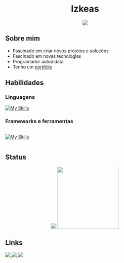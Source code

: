 <h1 dir="auto" align="center">
  Izkeas
</h1>

<div align="center">
  <a href="https://github.com/DenverCoder1/readme-typing-svg">
    <img 
         src="https://readme-typing-svg.herokuapp.com?font=Time+New+Roman&amp;color=cyan&amp;size=25&amp;center=true&amp;vCenter=true&amp;width=600&amp;height=100&amp;lines=Fascinado+em+criar+projetos+e+soluções..;Fascinado+em+novas+tecnologias;Programador+autodidata;"        style="max-width: 100%;">
  </a>
</div>
  
<h2>Sobre mim</h2>
<ul>
  <li>Fascinado em criar novos projetos e soluções </li>
  <li>Fascinado em novas tecnologias</li>
  <li>Programador autodidata</li>
  <li>Tenho um <a href="https://izkeas-portfolio.vercel.app">portfólio</a></li>
</ul>

<h2 align="left">Habilidades</h3>
<h3>Linguagens</h3>

<div>
  
  [![My Skills](https://skillicons.dev/icons?i=js,ts,html,css,python,cpp)](https://skillicons.dev)  
  
</div>

<h3>Frameworks e ferramentas</h3>
<div style="width: 100%; overflow: hidden;">
  <div style="width: 50%; float: left;">
    
  [![My Skills](https://skillicons.dev/icons?i=react,nodejs,vercel,vite)](https://skillicons.dev)
    
  </div>
</div>

<h2>Status</h2>

<div align="center">
  <img src="https://github-readme-stats.vercel.app/api?username=izkeas&theme=prussian&show_icons=true">
  <img src="https://github-readme-stats.vercel.app/api/top-langs/?username=izkeas&theme=prussian&layout=compact&hide_progress=false" style="height : 195px">
</div>

<h2> Links </h3>
<div dir="auto">
  <a href="https://izkeas-portfolio.vercel.app" target="_blank" rel="noReferrer">
    <img src="https://img.shields.io/badge/Portfolio-262b2b?style=for-the-badge&logo=code&logoColor=white"
  </a>
    
  <a href="mailto:izkeas@protonmail.com">
    <img src="https://img.shields.io/badge/ProtonMail-8B89CC?style=for-the-badge&logo=protonmail&logoColor=white">
  </a>
  
  <a href="https://www.linkedin.com/in/ryan-da-costa-sousa-6b1009224/">
    <img src="https://img.shields.io/badge/LinkedIn-0077B5?style=for-the-badge&logo=linkedin&logoColor=white">
  </a>
</div>
  

